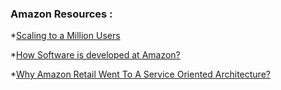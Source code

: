 ### Amazon Resources : 

*[Scaling to a Million Users](http://highscalability.com/blog/2016/1/11/a-beginners-guide-to-scaling-to-11-million-users-on-amazons.html)

*[How Software is developed at Amazon?](http://highscalability.com/blog/2019/3/4/how-is-software-developed-at-amazon.html)

*[Why Amazon Retail Went To A Service Oriented Architecture?](http://highscalability.com/blog/2016/7/13/why-amazon-retail-went-to-a-service-oriented-architecture.html)
